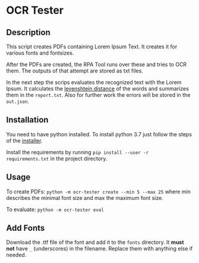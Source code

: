 # OCR Tester

## Description

This script creates PDFs containing Lorem Ipsum Text. It creates it for various fonts and fontsizes. 

After the PDFs are created, the RPA Tool runs over these and tries to OCR them. The outputs of that attempt are stored as txt files.

In the next step the scrips evaluates the recognized text with the Lorem Ipsum. It calculates the [levenshtein distance](https://en.wikipedia.org/wiki/Levenshtein_distance?oldformat=true) of the words and summarizes them in the `report.txt`. Also for further work the errors will be stored in the `out.json`.

## Installation

You need to have python installed. To install python 3.7 just follow the steps of the [installer](https://www.python.org/downloads/).

Install the requirements by running `pip install --user -r requirements.txt` in the project directory.

## Usage

To create PDFs: `python -m ocr-tester create --min 5 --max 25` where min describes the minimal font size and max the maximum font size.

To evaluate: `python -m ocr-tester eval`

## Add Fonts

Download the .ttf file of the font and add it to the `fonts` directory. It **must not**  have `_` (underscores) in the filename. Replace them with anything else if needed.